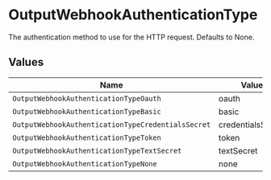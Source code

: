 # OutputWebhookAuthenticationType

The authentication method to use for the HTTP request. Defaults to None.


## Values

| Name                                               | Value                                              |
| -------------------------------------------------- | -------------------------------------------------- |
| `OutputWebhookAuthenticationTypeOauth`             | oauth                                              |
| `OutputWebhookAuthenticationTypeBasic`             | basic                                              |
| `OutputWebhookAuthenticationTypeCredentialsSecret` | credentialsSecret                                  |
| `OutputWebhookAuthenticationTypeToken`             | token                                              |
| `OutputWebhookAuthenticationTypeTextSecret`        | textSecret                                         |
| `OutputWebhookAuthenticationTypeNone`              | none                                               |